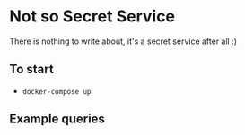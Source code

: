 # Not so Secret Service 

There is nothing to write about, it's a secret service after all :)

## To start
* ```docker-compose up```

## Example queries


